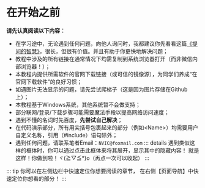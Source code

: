 # 在开始之前

**请先认真阅读以下内容：**

- 在学习途中，无论遇到任何问题，向他人询问时，我都建议你先看看这篇[《提问的智慧》](https://github.com/ryanhanwu/How-To-Ask-Questions-The-Smart-Way/blob/main/README-zh_CN.md)，很长，但很有价值。并且有助于你更快地解决问题；
- 教程中涉及的所有链接在通常情况下均需复制到系统浏览器打开（而非微信内部浏览器！）；
- 本教程内提供所需软件的官网下载链接（或可信的镜像源），为同学们养成“在官网下载软件”的良好习惯；
- 如遇图片无法显示的问题，请先尝试爬梯子（这是因为图片存储在Github上）；
- 本教程基于Windows系统，其他系统暂不会做支持；
- 部分联网/登录/下载步骤可能需要魔法手段以提高网络访问速度；
- 遇到不懂的名词时先百度，**先尝试自己解决**；
- 在代码演示部分，所有用尖括号包裹起来的部分（例如\<Name>）均需要用户自定义名称，引用（#include）语句除外；
- 遇到任何问题，请联系笔者Email：`NVIC@foxmail.com`
::: details 遇到类似这样的框体时，你可以通过点击此框体来将其展开，显示其中的隐藏内容！
就是这样！你做到啦！ヾ(≧▽≦*)o（再点一次可以收起）
:::

::: tip
你可以在左侧边栏中快速定位你想要阅读的章节， 在右侧【页面导航】中快速定位你想看的部分！
:::

